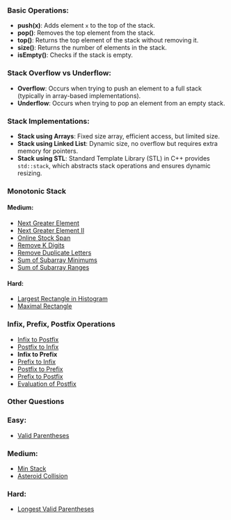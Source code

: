 ### Basic Operations:
- **push(x)**: Adds element `x` to the top of the stack.
- **pop()**: Removes the top element from the stack.
- **top()**: Returns the top element of the stack without removing it.
- **size()**: Returns the number of elements in the stack.
- **isEmpty()**: Checks if the stack is empty.

### Stack Overflow vs Underflow:
- **Overflow**: Occurs when trying to push an element to a full stack (typically in array-based implementations).
- **Underflow**: Occurs when trying to pop an element from an empty stack.

### Stack Implementations:
- **Stack using Arrays**: Fixed size array, efficient access, but limited size.
- **Stack using Linked List**: Dynamic size, no overflow but requires extra memory for pointers.
- **Stack using STL**: Standard Template Library (STL) in C++ provides `std::stack`, which abstracts stack operations and ensures dynamic resizing.

### Monotonic Stack

#### Medium:
- [Next Greater Element](https://leetcode.com/problems/next-greater-element-i/)
- [Next Greater Element II](https://leetcode.com/problems/next-greater-element-ii/description/)
- [Online Stock Span](https://leetcode.com/problems/online-stock-span/)
- [Remove K Digits](https://leetcode.com/problems/remove-k-digits/description/)
- [Remove Duplicate Letters](https://leetcode.com/problems/remove-duplicate-letters/description/)
- [Sum of Subarray Minimums](https://leetcode.com/problems/sum-of-subarray-minimums/description/)
- [Sum of Subarray Ranges](https://leetcode.com/problems/sum-of-subarray-ranges/description/)

#### Hard:
- [Largest Rectangle in Histogram](https://leetcode.com/problems/largest-rectangle-in-histogram/description/)
- [Maximal Rectangle](https://leetcode.com/problems/maximal-rectangle/description/)

### Infix, Prefix, Postfix Operations

- [Infix to Postfix](https://www.geeksforgeeks.org/problems/infix-to-postfix-1587115620/1)
- [Postfix to Infix](https://www.geeksforgeeks.org/problems/postfix-to-infix-conversion/0)
- **Infix to Prefix**
- [Prefix to Infix](https://www.geeksforgeeks.org/problems/prefix-to-infix-conversion/0)
- [Postfix to Prefix](https://www.geeksforgeeks.org/problems/postfix-to-prefix-conversion/0)
- [Prefix to Postfix](https://www.geeksforgeeks.org/problems/prefix-to-postfix-conversion/0)
- [Evaluation of Postfix](https://leetcode.com/problems/evaluate-reverse-polish-notation/description/)

### Other Questions

### Easy:
- [Valid Parentheses](https://leetcode.com/problems/valid-parentheses/description/)

### Medium:
- [Min Stack](https://leetcode.com/problems/min-stack/description/)
- [Asteroid Collision](https://leetcode.com/problems/asteroid-collision/description/)

### Hard:
- [Longest Valid Parentheses](https://leetcode.com/problems/longest-valid-parentheses/description/)